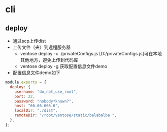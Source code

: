 # cli
## deploy
- 通过scp上传dist
- 上传文件（夹）到远程服务器
  - ventose deploy -c ./privateConfigs.js [D:/privateConfigs.js]可在本地其他地方，避免上传到代码库
  - ventose deploy -g 获取配置信息文件demo
- 配置信息文件demo如下
```js
module.exports = {
  deploy: {
    username: "do_not_use_root",
    port: 22,
    password: "nobody*known?",
    host: "66.66.666.6",
    localDir: "./dist",
    remoteDir: "/root/ventose/static/balabalba ",
  },
};
```